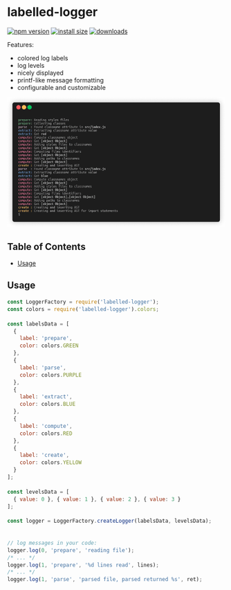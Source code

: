 
# labelled-logger
[![npm version](https://img.shields.io/npm/v/labelled-logger.svg?style=flat-square)](https://www.npmjs.com/package/labelled-logger)
[![install size](https://badgen.net/packagephobia/install/labelled-logger)](https://packagephobia.now.sh/result?p=labelled-logger)
[![downloads](https://img.shields.io/npm/dm/labelled-logger.svg?style=flat-square)](https://npm-stat.com/charts.html?package=labelled-logger)


Features:
- colored log labels
- log levels
- nicely displayed
- printf-like message formatting
- configurable and customizable

![demo](demo.gif)

## Table of Contents
- [Usage](#usage)

## Usage

```javascript
const LoggerFactory = require('labelled-logger');
const colors = require('labelled-logger').colors;

const labelsData = [
  {
    label: 'prepare',
    color: colors.GREEN
  },
  {
    label: 'parse',
    color: colors.PURPLE
  },
  {
    label: 'extract', 
    color: colors.BLUE
  },
  {
    label: 'compute',
    color: colors.RED
  },
  {
    label: 'create',
    color: colors.YELLOW
  }
];

const levelsData = [
  { value: 0 }, { value: 1 }, { value: 2 }, { value: 3 }
];

const logger = LoggerFactory.createLogger(labelsData, levelsData);


// log messages in your code:
logger.log(0, 'prepare', 'reading file');
/* ... */
logger.log(1, 'prepare', '%d lines read', lines);
/* ... */
logger.log(1, 'parse', 'parsed file, parsed returned %s', ret); 
```
